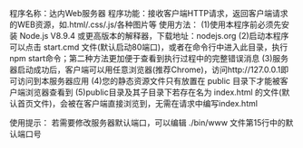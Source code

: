 程序名称：达内Web服务器
程序功能：接收客户端HTTP请求，返回客户端请求的WEB资源，如.html/.css/.js/各种图片等
使用方法：
    (1)使用本程序前必须先安装 Node.js V8.9.4 或更高版本的解释器，下载地址：nodejs.org
    (2)启动本程序可以点击 start.cmd 文件(默认启动80端口)，或者在命令行中进入此目录，执行npm start命令；第二种方法更加便于查看到执行过程中的完整错误消息
    (3)服务器启动成功后，客户端可以用任意浏览器(推荐Chrome)，访问http://127.0.0.1即可访问到本服务器应用
    (4)您的静态资源文件只有放置在 public 目录下才能被客户端浏览器查看到
    (5)public目录及其子目录下若存在名为 index.html 的文件(默认首页文件)，会被在客户端直接浏览到，无需在请求中编写index.html

使用提示：
    若需要修改服务器默认端口，可以编辑 ./bin/www 文件第15行中的默认端口号